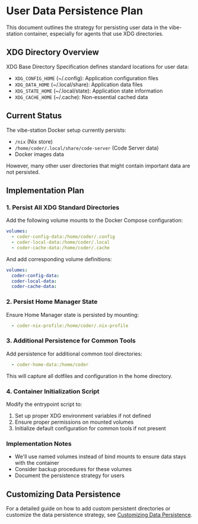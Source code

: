 # User Data Persistence Plan

This document outlines the strategy for persisting user data in the vibe-station container, especially for agents that use XDG directories.

## XDG Directory Overview

XDG Base Directory Specification defines standard locations for user data:

- `XDG_CONFIG_HOME` (~/.config): Application configuration files
- `XDG_DATA_HOME` (~/.local/share): Application data files
- `XDG_STATE_HOME` (~/.local/state): Application state information
- `XDG_CACHE_HOME` (~/.cache): Non-essential cached data

## Current Status

The vibe-station Docker setup currently persists:
- `/nix` (Nix store)
- `/home/coder/.local/share/code-server` (Code Server data)
- Docker images data

However, many other user directories that might contain important data are not persisted.

## Implementation Plan

### 1. Persist All XDG Standard Directories

Add the following volume mounts to the Docker Compose configuration:

```yaml
volumes:
  - coder-config-data:/home/coder/.config
  - coder-local-data:/home/coder/.local
  - coder-cache-data:/home/coder/.cache
```

And add corresponding volume definitions:

```yaml
volumes:
  coder-config-data:
  coder-local-data:
  coder-cache-data:
```

### 2. Persist Home Manager State

Ensure Home Manager state is persisted by mounting:

```yaml
  - coder-nix-profile:/home/coder/.nix-profile
```

### 3. Additional Persistence for Common Tools

Add persistence for additional common tool directories:

```yaml
  - coder-home-data:/home/coder
```

This will capture all dotfiles and configuration in the home directory.

### 4. Container Initialization Script

Modify the entrypoint script to:
1. Set up proper XDG environment variables if not defined
2. Ensure proper permissions on mounted volumes
3. Initialize default configuration for common tools if not present

### Implementation Notes

- We'll use named volumes instead of bind mounts to ensure data stays with the container
- Consider backup procedures for these volumes
- Document the persistence strategy for users

## Customizing Data Persistence

For a detailed guide on how to add custom persistent directories or customize the data persistence strategy, see [Customizing Data Persistence](customizing-data-persistence.md).